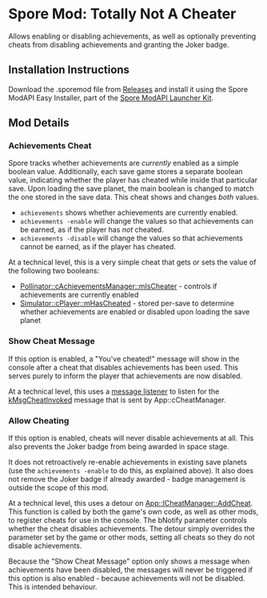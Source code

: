 # Spore Mod: Totally Not A Cheater
Allows enabling or disabling achievements, as well as optionally preventing cheats from disabling achievements and granting the Joker badge.

## Installation Instructions
Download the .sporemod file from [Releases](https://github.com/Kade-N/Spore-TotallyNotACheater/releases) and install it using the Spore ModAPI Easy Installer, part of the [Spore ModAPI Launcher Kit](https://launcherkit.sporecommunity.com/).

## Mod Details
### Achievements Cheat
Spore tracks whether achievements are *currently* enabled as a simple boolean value. Additionally, each save game stores a separate boolean value, indicating whether the player has cheated while inside that particular save. Upon loading the save planet, the main boolean is changed to match the one stored in the save data. This cheat shows and changes *both* values.

- `achievements` shows whether achievements are currently enabled.
- `achievements -enable` will change the values so that achievements can be earned, as if the player has *not* cheated.
- `achievements -disable` will change the values so that achievements cannot be earned, as if the player has cheated.

At a technical level, this is a very simple cheat that gets or sets the value of the following two booleans:
- [Pollinator::cAchievementsManager::mIsCheater](https://emd4600.github.io/Spore-ModAPI/class_pollinator_1_1c_achievements_manager.html#ac2dd55a444acf6e8082edbab257dbd63) - controls if achievements are currently enabled
- [Simulator::cPlayer::mHasCheated](https://emd4600.github.io/Spore-ModAPI/class_simulator_1_1c_player.html#a450ec039eec0de14e0d2a82df8b0116c) - stored per-save to determine whether achievements are enabled or disabled upon loading the save planet

### Show Cheat Message
If this option is enabled, a "You've cheated!" message will show in the console after a cheat that disables achievements has been used. This serves purely to inform the player that achievements are now disabled.

At a technical level, this uses a [message listener](https://emd4600.github.io/Spore-ModAPI/_messaging.html) to listen for the [kMsgCheatInvoked](https://emd4600.github.io/Spore-ModAPI/class_app_1_1_i_cheat_manager.html#a97efda0f36e8432bb2c2c189490fd375a9db74e3e92fee3e67fb0fe6c7eaafe25) message that is sent by App::cCheatManager.

### Allow Cheating
If this option is enabled, cheats will never disable achievements at all. This also prevents the Joker badge from being awarded in space stage.

It does not retroactively re-enable achievements in existing save planets (use the `achievements -enable` to do this, as explained above). It also does not remove the Joker badge if already awarded - badge management is outside the scope of this mod.

At a technical level, this uses a detour on [App::ICheatManager::AddCheat](https://emd4600.github.io/Spore-ModAPI/class_app_1_1_i_cheat_manager.html#a986338701bb3cab32eea2e73dc5cbfa7). This function is called by both the game's own code, as well as other mods, to register cheats for use in the console. The bNotify parameter controls whether the cheat disables achievements. The detour simply overrides the parameter set by the game or other mods, setting all cheats so they do not disable achievements.

Because the "Show Cheat Message" option only shows a message when achievements have been disabled, the messages will never be triggered if this option is also enabled - because achievements will not be disabled. This is intended behaviour.